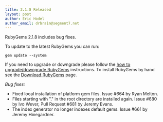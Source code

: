```yaml
---
title: 2.1.8 Released
layout: post
author: Eric Hodel
author_email: drbrain@segment7.net
---
```


RubyGems 2.1.8 includes bug fixes.

To update to the latest RubyGems you can run:

    gem update --system

If you need to upgrade or downgrade please follow the [how to upgrade/downgrade
RubyGems][upgrading] instructions.  To install RubyGems by hand see the
[Download RubyGems][download] page.

_Bug fixes:_

* Fixed local installation of platform gem files.  Issue #664 by Ryan Melton.
* Files starting with "." in the root directory are installed again.  Issue #680 by Ivo Wever, Pull Request #681 by Jeremy Evans.
* The index generator no longer indexes default gems.  Issue #661 by Jeremy Hinegardner.


[download]: https://rubygems.org/pages/download
[upgrading]: http://rubygems.rubyforge.org/rubygems-update/UPGRADING_rdoc.html

